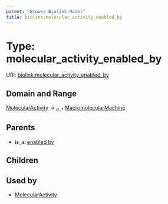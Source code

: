 ```yaml
---
parent: "Browse Biolink Model"
title: biolink:molecular_activity_enabled_by
---
```


# Type: molecular_activity_enabled_by




URI: [biolink:molecular_activity_enabled_by](https://w3id.org/biolink/vocab/molecular_activity_enabled_by)



## Domain and Range

[MolecularActivity](MolecularActivity.md) ->  <sub>0..*</sub> [MacromolecularMachine](MacromolecularMachine.md)

## Parents

 *  is_a: [enabled by](enabled_by.md)

## Children


## Used by

 * [MolecularActivity](MolecularActivity.md)
